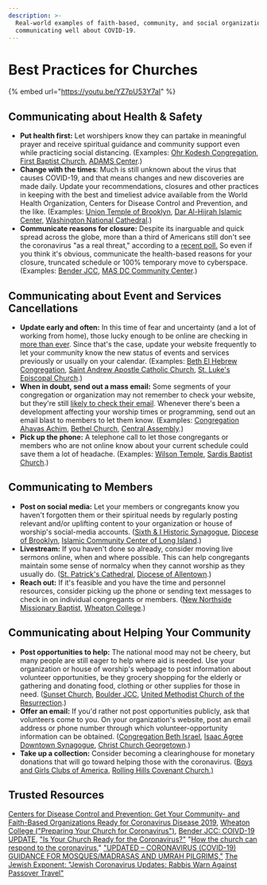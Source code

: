 ```yaml
---
description: >-
  Real-world examples of faith-based, community, and social organizations
  communicating well about COVID-19.
---
```


# Best Practices for Churches

{% embed url="https://youtu.be/YZ7pU53Y7aI" %}



## Communicating about Health & Safety 

* **Put health first:** Let worshipers know they can partake in meaningful prayer and receive spiritual guidance and community support even while practicing social distancing. \(Examples: [Ohr Kodesh Congregation](http://ohrkodesh.org/), [First Baptist Church,](https://www.mcclatchydc.com/news/coronavirus/article241279411.html) [ADAMS Center](https://www.washingtonpost.com/religion/2020/03/13/dilemma-facing-religious-leaders-when-close-doors-during-pandemic/).\)
* **Change with the times**: Much is still unknown about the virus that causes COVID-19, and that means changes and new discoveries are made daily. Update your recommendations, closures and other practices in keeping with the best and timeliest advice available from the World Health Organization, Centers for Disease Control and Prevention, and the like. \(Examples: [Union Temple of Brooklyn](https://uniontemple.org/infopost/ut-covid-19-information-synagogue-closure-live-streaming/), [Dar Al-Hijrah Islamic Center](https://hijrah.org/), [Washington National Cathedral](https://cathedral.org/).\)
* **Communicate reasons for closure:** Despite its inarguable and quick spread across the globe, more than a third of Americans still don't see the coronavirus "as a real threat," according to a [recent poll.](https://www.npr.org/2020/03/17/816501871/poll-as-coronavirus-spreads-fewer-americans-see-pandemic-as-a-real-threat) So even if you think it's obvious, communicate the health-based reasons for your closure, truncated schedule or 100% temporary move to cyberspace. \(Examples: [Bender JCC](https://www.benderjccgw.org/covid-19/), [MAS DC Community Center](https://www.masdc.org/).\) 

## Communicating about Event and Services Cancellations

* **Update early and often:** In this time of fear and uncertainty \(and a lot of working from home\), those lucky enough to be online are checking in [more than ever](https://www.nytimes.com/2020/03/17/technology/coronavirus-how-to-live-online.html). Since that's the case, update your website frequently to let your community know the new status of events and services previously or usually on your calendar. \(Examples: [Beth El Hebrew Congregation](https://www.bethelhebrew.org/), [Saint Andrew Apostle Catholic Church](https://standrewapostle.org/message-from-father-dan/), [St. Luke's Episcopal Church](https://www.stlukesbethesda.org/).\)   
* **When in doubt, send out a mass email:** Some segments of your congregation or organization may not remember to check your website, but they're still [likely to check their email](https://optinmonster.com/email-marketing-vs-social-media-performance-2016-2019-statistics/). Whenever there's been a development affecting your worship times or programming, send out an email blast to members to let them know. \(Examples: [Congregation Ahavas Achim](https://www.jta.org/2020/03/13/united-states/american-jews-brace-for-a-shabbat-like-no-other), [Bethel Church](https://www.sacbee.com/entertainment/living/religion/article241044316.html), [Central Assembly](https://www.news-leader.com/story/news/local/ozarks/2020/03/13/local-churches-take-precautions-cancel-services-amid-covid-19-virus/5044234002/).\)
* **Pick up the phone:** A telephone call to let those congregants or members who are not online know about your current schedule could save them a lot of headache. \(Examples: [Wilson Temple](https://www.nytimes.com/2020/03/15/us/churches-coronavirus-services.html), [Sardis Baptist Church](https://www.scnow.com/news/local/social-distancing-canceled-services-hit-pee-dee-churches/article_54c5582e-ed22-59f4-aa87-85485b6731b8.html).\)

## Communicating to Members

* **Post on social media:** Let your members or congregants know you haven't forgotten them or their spiritual needs by regularly posting relevant and/or uplifting content to your organization or house of worship's social-media accounts. \([Sixth & I Historic Synagogue](https://twitter.com/SixthandI?ref_src=twsrc%5Egoogle%7Ctwcamp%5Eserp%7Ctwgr%5Eauthor), [Diocese of Brooklyn](https://www.instagram.com/dioceseofbrooklyn/?hl=en), [Islamic Community Center of Long Island](https://twitter.com/icliny?lang=en).\) 
* **Livestream:** If you haven't done so already, consider moving live sermons online, when and where possible. This can help congregants maintain some sense of normalcy when they cannot worship as they usually do. \([St. Patrick's Cathedral](https://www.cnn.com/2020/03/13/tech/religious-services-livestream/index.html), [Diocese of Allentown](https://www.ad-today.com/live/).\)
* **Reach out:** If it's feasible and you have the time and personnel resources, consider picking up the phone or sending text messages to check in on individual congregants or members. \([New Northside Missionary Baptist](https://news.stlpublicradio.org/post/st-louis-black-churches-consider-ways-keep-congregants-safe-midst-coronavirus#stream/0), [Wheaton College](https://www.wheaton.edu/media/humanitarian-disaster-institute/Preparing-Your-Church-for-Coronavirus.pdf).\)

## Communicating about Helping Your Community	

* **Post opportunities to help:** The national mood may not be cheery, but many people are still eager to help where aid is needed. Use your organization or house of worship's webpage to post information about volunteer opportunities, be they grocery shopping for the elderly or gathering and donating food, clothing or other supplies for those in need. \([Sunset Church](https://www.sunsetchurchsf.org/news-list/corona-virus-response), [Boulder JCC](https://www.boulderjcc.org/index.php?src=gendocs&ref=Support%20Our%20Community), [United Methodist Church of the Resurrection](https://cor.org/leawood/localimpact/in-kind-donations).\)
* **Offer an email:** If you'd rather not post opportunities publicly, ask that volunteers come to you. On your organization's website, post an email address or phone number through which volunteer-opportunity information can be obtained. \([Congregation Beth Israel](https://www.jewishforsyth.org/), [Isaac Agree Downtown Synagogue](https://www.downtownsynagogue.org/volunteer-1), [Christ Church Georgetown](https://www.christchurchgeorgetown.org/).\)
* **Take up a collection:** Consider becoming a clearinghouse for monetary donations that will go toward helping those with the coronavirus. \([Boys and Girls Clubs of America](https://www.bgca.org/about-us/child-safety/Boys-Girls-Clubs-Response-to-COVID-19), [Rolling Hills Covenant Church.\) ](https://www.dailybreeze.com/2020/03/21/rolling-hills-congregation-donates-supplies-money-to-aid-seniors-amid-coronavirus-crisis/) 

## Trusted Resources

[Centers for Disease Control and Prevention: Get Your Community- and Faith-Based Organizations Ready for Coronavirus Disease 2019](https://www.cdc.gov/coronavirus/2019-ncov/community/organizations/guidance-community-faith-organizations.html), [Wheaton College \("Preparing Your Church for Coronavirus"\)](https://www.wheaton.edu/media/humanitarian-disaster-institute/Preparing-Your-Church-for-Coronavirus.pdf), [Bender JCC: COIVD-19 UPDATE](https://www.benderjccgw.org/covid-19/),  ["Is Your Church Ready for the Coronavirus?"](https://factsandtrends.net/2020/02/27/is-your-church-ready-for-the-coronavirus/) "[How the church can respond to the coronavirus](https://erlc.com/resource-library/articles/how-the-church-can-respond-to-the-coronavirus)," ["UPDATED – CORONAVIRUS \(COVID-19\) GUIDANCE FOR MOSQUES/MADRASAS AND UMRAH PILGRIMS,"](https://mcb.org.uk/mcb-updates/coronavirus-guidance-for-mosques-and-madrassas/) [The Jewish Exponent: "Jewish Coronavirus Updates: Rabbis Warn Against Passover Travel"](https://www.jewishexponent.com/2020/03/20/jewish-coronavirus-updates-rabbis-warn-against-passover-travel/) 

